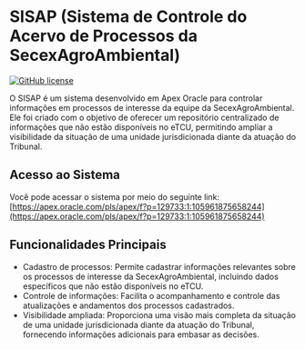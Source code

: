 # SISAP (Sistema de Controle do Acervo de Processos da SecexAgroAmbiental)

[![GitHub license](https://img.shields.io/badge/license-MIT-blue.svg)](https://github.com/seu-usuario/sisap/blob/main/LICENSE)

O SISAP é um sistema desenvolvido em Apex Oracle para controlar informações em processos de interesse da equipe da SecexAgroAmbiental. Ele foi criado com o objetivo de oferecer um repositório centralizado de informações que não estão disponíveis no eTCU, permitindo ampliar a visibilidade da situação de uma unidade jurisdicionada diante da atuação do Tribunal.

## Acesso ao Sistema

Você pode acessar o sistema por meio do seguinte link: [https://apex.oracle.com/pls/apex/f?p=129733:1:105961875658244](https://apex.oracle.com/pls/apex/f?p=129733:1:105961875658244)

## Funcionalidades Principais

- Cadastro de processos: Permite cadastrar informações relevantes sobre os processos de interesse da SecexAgroAmbiental, incluindo dados específicos que não estão disponíveis no eTCU.
- Controle de informações: Facilita o acompanhamento e controle das atualizações e andamentos dos processos cadastrados.
- Visibilidade ampliada: Proporciona uma visão mais completa da situação de uma unidade jurisdicionada diante da atuação do Tribunal, fornecendo informações adicionais para embasar as decisões.
